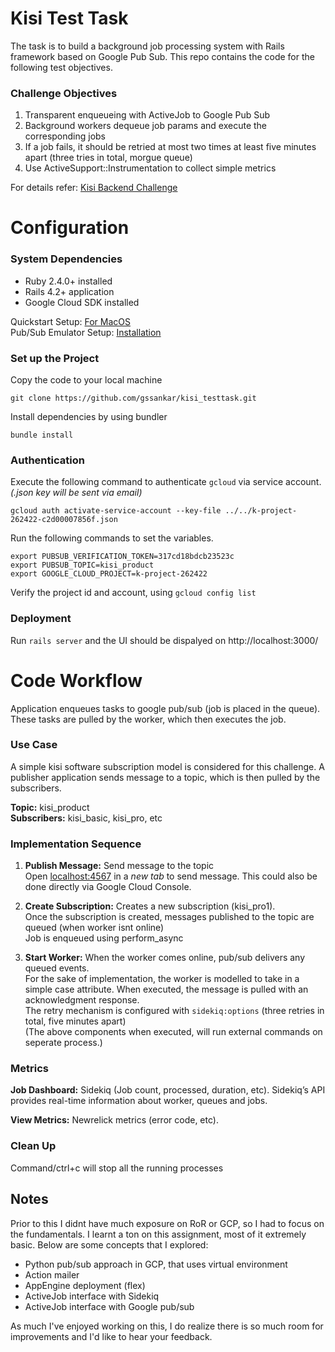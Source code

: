 # Kisi Test Task  

The task is to build a background job processing system with Rails framework based on Google Pub Sub. This repo contains the code for the following  test objectives. 

### Challenge Objectives 
1. Transparent enqueueing with ActiveJob to Google Pub Sub
2. Background workers dequeue job params and execute the corresponding jobs
3. If a job fails, it should be retried at most two times at least five minutes apart (three tries in total, morgue queue)
4. Use ActiveSupport::Instrumentation to collect simple metrics

For details refer: [Kisi Backend Challenge](https://gist.github.com/ce07c3/e8048fc468eef503cbc78a21855aa139#file-kisi-backend-challenge-2019-md)








# Configuration  

### System Dependencies

- Ruby 2.4.0+ installed <br>
- Rails 4.2+ application <br>
- Google Cloud SDK installed <br>

Quickstart Setup: [For MacOS](https://cloud.google.com/sdk/docs/quickstart-macos)<br>
Pub/Sub Emulator Setup: [Installation](https://cloud.google.com/pubsub/docs/emulator)


### Set up the Project 

Copy the code to your local machine

`git clone https://github.com/gssankar/kisi_testtask.git`

Install dependencies by using bundler 

`bundle install`


### Authentication 

Execute the following command to authenticate `gcloud` via service account. *(.json key will be sent via email)*

`gcloud auth activate-service-account --key-file ../../k-project-262422-c2d00007856f.json` 

Run the following commands to set the variables. 

```
export PUBSUB_VERIFICATION_TOKEN=317cd18bdcb23523c
export PUBSUB_TOPIC=kisi_product
export GOOGLE_CLOUD_PROJECT=k-project-262422
```
Verify the project id and account, using `gcloud config list` 



### Deployment     

Run `rails server` and the UI should be dispalyed on http://localhost:3000/ 












# Code Workflow 

Application enqueues tasks to google pub/sub (job is placed in the queue). These tasks are pulled by the worker, which then executes the job.

### Use Case  

A simple kisi software subscription model is considered for this challenge. A publisher application sends message to a topic, which is then pulled by the subscribers. 

**Topic:** kisi_product <br>
**Subscribers:** kisi_basic, kisi_pro, etc





### Implementation Sequence 

1. **Publish Message:** Send message to the topic <br>
Open [localhost:4567](http://localhost:4567/) in a *new tab* to send message. This could also be done directly via Google Cloud Console. 

2. **Create Subscription:** Creates a new subscription (kisi_pro1). <br> 
Once the subscription is created, messages published to the topic are queued (when worker isnt online)<br>
Job is enqueued using perform_async <br>

3. **Start Worker:** When the worker comes online, pub/sub delivers any queued events. <br>
For the sake of implementation, the worker is modelled to take in a simple case attribute. When executed, the message is pulled with an acknowledgment response. <br>
The retry mechanism is configured with `sidekiq:options` (three retries in total, five minutes apart) <br>
(The above components when executed, will run external commands on seperate process.)  





### Metrics

**Job Dashboard:** 			Sidekiq (Job count, processed, duration, etc). Sidekiq’s API provides real-time information about worker, queues and jobs. 

**View Metrics:** 			Newrelick metrics (error code, etc). 



### Clean Up 

Command/ctrl+c will stop all the running processes 





## Notes   

Prior to this I didnt have much exposure on RoR or GCP, so I had to focus on the fundamentals. I learnt a ton on this assignment, most of it extremely basic. Below are some concepts that I explored: 

- Python pub/sub approach in GCP, that uses virtual environment
- Action mailer
- AppEngine deployment (flex)
- ActiveJob interface with Sidekiq 
- ActiveJob interface with Google pub/sub 

As much I've enjoyed working on this, I do realize there is so much room for improvements and I'd like to hear your feedback. 







